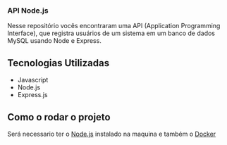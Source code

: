 ### API Node.js

Nesse repositório vocês encontraram uma API (Application Programming Interface), que registra usuários de um sistema em um banco de dados MySQL usando Node e Express.

## Tecnologias Utilizadas

<ul>
  <li>Javascript</li>
  <li>Node.js</li>
  <li>Express.js</li>
</ul>

## Como o rodar o projeto

Será necessario ter o <a href="https://nodejs.org/en/">Node.js</a> instalado na maquina e também o <a href="https://www.docker.com/products/docker-desktop/">Docker</a>
